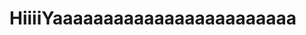 <!DOCTYPE html>
<head>
  <title>Hello Github Pages</title>
  <body>
    <h1>HiiiiYaaaaaaaaaaaaaaaaaaaaaaaa</h1>
  </body>
</html>

